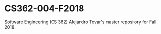# CS362-004-F2018
Software Engineering (CS 362) Alejandro Tovar's master repository for Fall 2018. 
